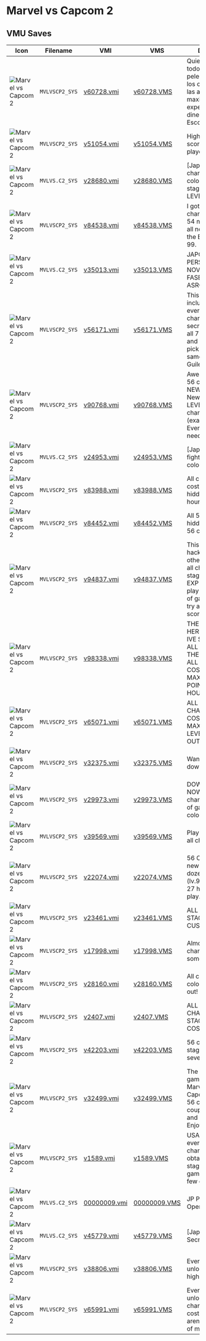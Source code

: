 # Marvel vs Capcom 2

## VMU Saves

| Icon | Filename | VMI | VMS | Description |
|------|----------|-----|-----|-------------|
| ![Marvel vs Capcom 2](../icons/MVLVSCP2_SYS.GIF) | `MVLVSCP2_SYS` | [v60728.vmi](v60728.vmi) | [v60728.VMS](v60728.VMS) | Quieres tener todos los peleadores,todos los colores, todas las areasextras, maxima experiencia y dineroinfinito? Escogeme.... 
| ![Marvel vs Capcom 2](../icons/MVLVSCP2_SYS.GIF) | `MVLVSCP2_SYS` | [v51054.vmi](v51054.vmi) | [v51054.VMS](v51054.VMS) | Highest Mvc 2 score, unhacked all players and levels. 
| ![Marvel vs Capcom 2](../icons/MVLVS.C2_SYS.GIF) | `MVLVS.C2_SYS` | [v28680.vmi](v28680.vmi) | [v28680.VMS](v28680.VMS) | [Japanese] All characters, all colors, 7 new stages and EXP. LEVEL 99 
| ![Marvel vs Capcom 2](../icons/MVLVSCP2_SYS.GIF) | `MVLVSCP2_SYS` | [v84538.vmi](v84538.vmi) | [v84538.VMS](v84538.VMS) | I got all 54 characters and all 54 new colors.I got all new stages and the EXP.[LEVEL] is 99. 
| ![Marvel vs Capcom 2](../icons/MVLVS.C2_SYS.GIF) | `MVLVS.C2_SYS` | [v35013.vmi](v35013.vmi) | [v35013.VMS](v35013.VMS) | JAPONESA56 PERSONAGENS,7 NOVAS FASES,TODAS ASROUPAS. 
| ![Marvel vs Capcom 2](../icons/MVLVSCP2_SYS.GIF) | `MVLVSCP2_SYS` | [v56171.vmi](v56171.vmi) | [v56171.VMS](v56171.VMS) | This download includes everything. All 56 characters, all secret costumes, all 7 secret stages, and it will let you pick three of the same character(ex: Guile, Guile, Guile) 
| ![Marvel vs Capcom 2](../icons/MVLVSCP2_SYS.GIF) | `MVLVSCP2_SYS` | [v90768.vmi](v90768.vmi) | [v90768.VMS](v90768.VMS) | Awesome Save w/ 56 characters, 56 NEW COLORS, 7 New stages, EXP. LEVEL 99! 3x same character!! (example: 3 Ryus) Everything you need! 
| ![Marvel vs Capcom 2](../icons/MVLVS.C2_SYS.GIF) | `MVLVS.C2_SYS` | [v24953.vmi](v24953.vmi) | [v24953.VMS](v24953.VMS) | [Japanese] All 56 fighters enabled, all colors, level 99 
| ![Marvel vs Capcom 2](../icons/MVLVSCP2_SYS.GIF) | `MVLVSCP2_SYS` | [v83988.vmi](v83988.vmi) | [v83988.VMS](v83988.VMS) | All characters, all costmes and all hidden stages. 80+ hours. 
| ![Marvel vs Capcom 2](../icons/MVLVSCP2_SYS.GIF) | `MVLVSCP2_SYS` | [v84452.vmi](v84452.vmi) | [v84452.VMS](v84452.VMS) | All 56 character All hidden stages + All 56 colours 
| ![Marvel vs Capcom 2](../icons/MVLVSCP2_SYS.GIF) | `MVLVSCP2_SYS` | [v94837.vmi](v94837.vmi) | [v94837.VMS](v94837.VMS) | This save was not hacked like othersall original, all characters, stages, and colors. EXP level 99, and play time60 hours of gameplay. Also try and beat my score. 
| ![Marvel vs Capcom 2](../icons/MVLVSCP2_SYS.GIF) | `MVLVSCP2_SYS` | [v98338.vmi](v98338.vmi) | [v98338.VMS](v98338.VMS) | THE BEST SAVE HERE TRUST ME IVE SEEN THEM ALL AND THIS IS THE BEST ONE... ALL 56 ALL COSTUMES AND MAXXED OUT POINTS AND HOURS!!!!!!!!!!!!!!! 
| ![Marvel vs Capcom 2](../icons/MVLVSCP2_SYS.GIF) | `MVLVSCP2_SYS` | [v65071.vmi](v65071.vmi) | [v65071.VMS](v65071.VMS) | ALL 56 CHARACTERS ALL COSTUMES TIMER MAXED-OUT LEVEL 99 MAXED-OUT POINTS> 
| ![Marvel vs Capcom 2](../icons/MVLVSCP2_SYS.GIF) | `MVLVSCP2_SYS` | [v32375.vmi](v32375.vmi) | [v32375.VMS](v32375.VMS) | Want Everything download this 
| ![Marvel vs Capcom 2](../icons/MVLVSCP2_SYS.GIF) | `MVLVSCP2_SYS` | [v29973.vmi](v29973.vmi) | [v29973.VMS](v29973.VMS) | DOWNLOAD THIS NOW!!! All 56 characters,99hours of gameplay, all colors,all stages 
| ![Marvel vs Capcom 2](../icons/MVLVSCP2_SYS.GIF) | `MVLVSCP2_SYS` | [v39569.vmi](v39569.vmi) | [v39569.VMS](v39569.VMS) | Play as Aybess and all characters. 
| ![Marvel vs Capcom 2](../icons/MVLVSCP2_SYS.GIF) | `MVLVSCP2_SYS` | [v22074.vmi](v22074.vmi) | [v22074.VMS](v22074.VMS) | 56 Characters , 7 new stages , a dozen colors. (lv.99 and at least 27 hoursof game play. 
| ![Marvel vs Capcom 2](../icons/MVLVSCP2_SYS.GIF) | `MVLVSCP2_SYS` | [v23461.vmi](v23461.vmi) | [v23461.VMS](v23461.VMS) | ALL 56 CHAR, ALL STAGES AND CUSTOM COLORS 
| ![Marvel vs Capcom 2](../icons/MVLVSCP2_SYS.GIF) | `MVLVSCP2_SYS` | [v17998.vmi](v17998.vmi) | [v17998.VMS](v17998.VMS) | Almost every character and some new stages!! 
| ![Marvel vs Capcom 2](../icons/MVLVSCP2_SYS.GIF) | `MVLVSCP2_SYS` | [v28160.vmi](v28160.vmi) | [v28160.VMS](v28160.VMS) | All characters, All colors, Shop sold out! 
| ![Marvel vs Capcom 2](../icons/MVLVSCP2_SYS.GIF) | `MVLVSCP2_SYS` | [v2407.vmi](v2407.vmi) | [v2407.VMS](v2407.VMS) | ALL 56 CHARACTERS, ALL STAGES, ALL COSTUMES 
| ![Marvel vs Capcom 2](../icons/MVLVSCP2_SYS.GIF) | `MVLVSCP2_SYS` | [v42203.vmi](v42203.vmi) | [v42203.VMS](v42203.VMS) | 56 characters 7 stages and severalcostumes 
| ![Marvel vs Capcom 2](../icons/MVLVSCP2_SYS.GIF) | `MVLVSCP2_SYS` | [v32499.vmi](v32499.vmi) | [v32499.VMS](v32499.VMS) | The FIRST U.S. game save for Marvel vs. Capcom2 with all 56 characters, a couple of colors, and 4 levels.  Enjoy!!! 
| ![Marvel vs Capcom 2](../icons/MVLVSCP2_SYS.GIF) | `MVLVSCP2_SYS` | [v1589.vmi](v1589.vmi) | [v1589.VMS](v1589.VMS) | USA version almost every secret character obtained@ hidden stages,about 12hrs game time and a few extra colors. 
| ![Marvel vs Capcom 2](../icons/MVLVS.C2_SYS.GIF) | `MVLVS.C2_SYS` | [00000009.vmi](00000009.vmi) | [00000009.VMS](00000009.VMS) | JP Perfect Save! All Open!
| ![Marvel vs Capcom 2](../icons/MVLVS.C2_SYS.GIF) | `MVLVS.C2_SYS` | [v45779.vmi](v45779.vmi) | [v45779.VMS](v45779.VMS) | [Japanese] All Secrets 
| ![Marvel vs Capcom 2](../icons/MVLVSCP2_SYS.GIF) | `MVLVSCP2_SYS` | [v38806.vmi](v38806.vmi) | [v38806.VMS](v38806.VMS) | Everything is unlocked. Beat my high score. 
| ![Marvel vs Capcom 2](../icons/MVLVSCP2_SYS.GIF) | `MVLVSCP2_SYS` | [v65991.vmi](v65991.vmi) | [v65991.VMS](v65991.VMS) | Everything unlocked, all characters,modes, costumes, and arenas.and some of my high scores. 
